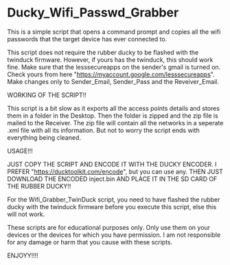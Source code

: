 

# Ducky_Wifi_Passwd_Grabber


This is a simple script that opens a command prompt and copies all the wifi passwords that the target device has ever connected to.


This script does not require the rubber ducky to be flashed with the twinduck firmware. However, if yours has the twinduck, this should work fine.
Make sure that the lesssecureapps on the sender's gmail is turned on. Check yours from here "https://myaccount.google.com/lesssecureapps".
Make changes only to Sender_Email, Sender_Pass and the Reveiver_Email.



WORKING OF THE SCRIPT!!

This script is a bit slow as it exports all the access points details and stores them in a folder in the Desktop. Then the folder is zipped and the zip file
is mailed to the Receiver. The zip file will contain all the networks in a seperate .xml file with all its information. But not to worry the script ends with
everything being cleaned.


USAGE!!!


JUST COPY THE SCRIPT AND ENCODE IT WITH THE DUCKY ENCODER. I PREFER "https://ducktoolkit.com/encode", but you can use any. 
THEN JUST DOWNLOAD THE ENCODED inject.bin AND PLACE IT IN THE SD CARD OF THE RUBBER DUCKY!!



For the Wifi_Grabber_TwinDuck script, you need to have flashed the rubber ducky with the twinduck firmware before you execute this script, else this will not work.



These scripts are for educational purposes only. Only use them on your devices or the devices for which you have permission. I am not responsible for any damage or harm that you cause with these scripts.


ENJOYY!!!!
